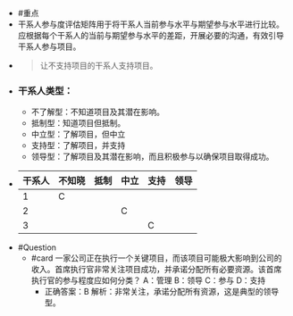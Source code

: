 - #重点
- 干系人参与度评估矩阵用于将干系人当前参与水平与期望参与水平进行比较。应根据每个干系人的当前与期望参与水平的差距，开展必要的沟通，有效引导干系人参与项目。
- > 让不支持项目的干系人支持项目。
- ### 干系人类型：
	- 不了解型：不知道项目及其潜在影响。
	- 抵制型：知道项目但抵制。
	- 中立型：了解项目，但中立
	- 支持型：了解项目，并支持
	- 领导型：了解项目及其潜在影响，而且积极参与以确保项目取得成功。
- | 干系人 | 不知晓 | 抵制 | 中立 | 支持 | 领导 |
  | ------ | ------ | ---- | ---- | ---- | ---- |
  | 1      | C      |      |      |      |      |
  | 2      |        |      | C    |      |      |
  | 3      |        |      |      | C    |      |
- #Question
	- #card 一家公司正在执行一个关键项目，而该项目可能极大影响到公司的收入。首席执行官非常关注项目成功，并承诺分配所有必要资源。该首席执行官的参与程度应如何分类？
	  A：管理
	  B：领导
	  C：参与
	  D：支持
		- 正确答案：B
		  解析：非常关注，承诺分配所有资源，这是典型的领导型。